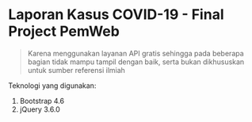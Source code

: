# Laporan Kasus COVID-19 - Final Project PemWeb

> Karena menggunakan layanan API gratis sehingga pada beberapa bagian tidak mampu tampil dengan baik, serta bukan dikhususkan untuk sumber referensi ilmiah

Teknologi yang digunakan:

 1. Bootstrap 4.6
 2. jQuery 3.6.0